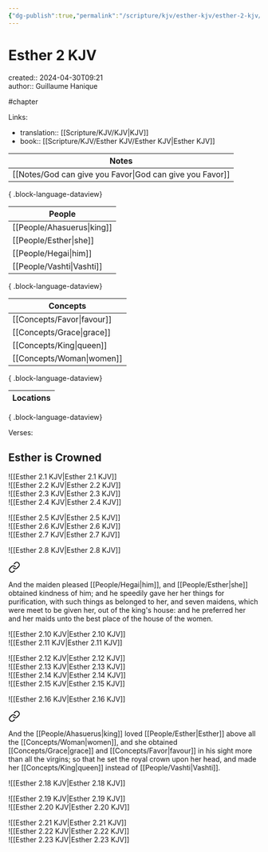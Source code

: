 ```yaml
---
{"dg-publish":true,"permalink":"/scripture/kjv/esther-kjv/esther-2-kjv/esther-2-kjv/"}
---
```



# Esther 2 KJV

created:: 2024-04-30T09:21  
author:: Guillaume Hanique

#chapter

Links:

- translation:: [[Scripture/KJV/KJV\|KJV]]
- book:: [[Scripture/KJV/Esther KJV/Esther KJV\|Esther KJV]]

| Notes                                                       |
| ----------------------------------------------------------- |
| [[Notes/God can give you Favor\|God can give you Favor]] |

{ .block-language-dataview}

| People                        |
| ----------------------------- |
| [[People/Ahasuerus\|king]] |
| [[People/Esther\|she]]     |
| [[People/Hegai\|him]]      |
| [[People/Vashti\|Vashti]]  |

{ .block-language-dataview}

| Concepts                      |
| ----------------------------- |
| [[Concepts/Favor\|favour]] |
| [[Concepts/Grace\|grace]]  |
| [[Concepts/King\|queen]]   |
| [[Concepts/Woman\|women]]  |

{ .block-language-dataview}

| Locations |
| --------- |

{ .block-language-dataview}

Verses:

## Esther is Crowned

![[Esther 2.1 KJV\|Esther 2.1 KJV]]  
![[Esther 2.2 KJV\|Esther 2.2 KJV]]  
![[Esther 2.3 KJV\|Esther 2.3 KJV]]  
![[Esther 2.4 KJV\|Esther 2.4 KJV]]

![[Esther 2.5 KJV\|Esther 2.5 KJV]]  
![[Esther 2.6 KJV\|Esther 2.6 KJV]]  
![[Esther 2.7 KJV\|Esther 2.7 KJV]]

![[Esther 2.8 KJV\|Esther 2.8 KJV]]  

<div class="transclusion internal-embed is-loaded"><a class="markdown-embed-link" href="/scripture/kjv/esther-kjv/esther-2-kjv/esther-2-9-kjv/" aria-label="Open link"><svg xmlns="http://www.w3.org/2000/svg" width="24" height="24" viewBox="0 0 24 24" fill="none" stroke="currentColor" stroke-width="2" stroke-linecap="round" stroke-linejoin="round" class="svg-icon lucide-link"><path d="M10 13a5 5 0 0 0 7.54.54l3-3a5 5 0 0 0-7.07-7.07l-1.72 1.71"></path><path d="M14 11a5 5 0 0 0-7.54-.54l-3 3a5 5 0 0 0 7.07 7.07l1.71-1.71"></path></svg></a><div class="markdown-embed">



And the maiden pleased [[People/Hegai\|him]], and [[People/Esther\|she]] obtained kindness of him; and he speedily gave her her things for purification, with such things as belonged to her, and seven maidens, which were meet to be given her, out of the king's house: and he preferred her and her maids unto the best place of the house of the women.


</div></div>
  
![[Esther 2.10 KJV\|Esther 2.10 KJV]]  
![[Esther 2.11 KJV\|Esther 2.11 KJV]]

![[Esther 2.12 KJV\|Esther 2.12 KJV]]  
![[Esther 2.13 KJV\|Esther 2.13 KJV]]  
![[Esther 2.14 KJV\|Esther 2.14 KJV]]  
![[Esther 2.15 KJV\|Esther 2.15 KJV]]

![[Esther 2.16 KJV\|Esther 2.16 KJV]]  

<div class="transclusion internal-embed is-loaded"><a class="markdown-embed-link" href="/scripture/kjv/esther-kjv/esther-2-kjv/esther-2-17-kjv/" aria-label="Open link"><svg xmlns="http://www.w3.org/2000/svg" width="24" height="24" viewBox="0 0 24 24" fill="none" stroke="currentColor" stroke-width="2" stroke-linecap="round" stroke-linejoin="round" class="svg-icon lucide-link"><path d="M10 13a5 5 0 0 0 7.54.54l3-3a5 5 0 0 0-7.07-7.07l-1.72 1.71"></path><path d="M14 11a5 5 0 0 0-7.54-.54l-3 3a5 5 0 0 0 7.07 7.07l1.71-1.71"></path></svg></a><div class="markdown-embed">



And the [[People/Ahasuerus\|king]] loved [[People/Esther\|Esther]] above all the [[Concepts/Woman\|women]], and she obtained [[Concepts/Grace\|grace]] and [[Concepts/Favor\|favour]] in his sight more than all the virgins; so that he set the royal crown upon her head, and made her [[Concepts/King\|queen]] instead of [[People/Vashti\|Vashti]].


</div></div>
  
![[Esther 2.18 KJV\|Esther 2.18 KJV]]

![[Esther 2.19 KJV\|Esther 2.19 KJV]]  
![[Esther 2.20 KJV\|Esther 2.20 KJV]]

![[Esther 2.21 KJV\|Esther 2.21 KJV]]  
![[Esther 2.22 KJV\|Esther 2.22 KJV]]  
![[Esther 2.23 KJV\|Esther 2.23 KJV]]
